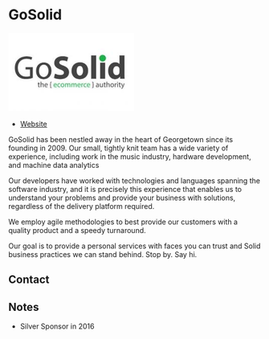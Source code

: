 
# GoSolid
![image](images/gosolid.jpg)

* [Website](http://www.gosolid.net/) 

GoSolid has been nestled away in the heart of Georgetown since its founding in 2009. Our small, tightly knit team has a wide variety of experience, including work in the music industry, hardware development, and machine data analytics

Our developers have worked with technologies and languages spanning the software industry, and it is precisely this experience that enables us to understand your problems and provide your business with solutions, regardless of the delivery platform required.	

We employ agile methodologies to best provide our customers with a quality product and a speedy turnaround.	

Our goal is to provide a personal services with faces you can trust and Solid business practices we can stand behind. Stop by. Say hi.

## Contact


## Notes

* Silver Sponsor in 2016